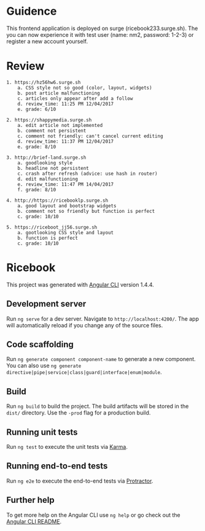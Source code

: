 # Guidence

This frontend application is deployed on surge (ricebook233.surge.sh). The you can now experience it with test user (name: nm2, password: 1-2-3) or register a new account yourself.

# Review
  	1. https://hz56hw6.surge.sh
  		a. CSS style not so good (color, layout, widgets)
  		b. post article malfunctioning
  		c. articles only appear after add a follow
  		d. review_time: 11:25 PM 12/04/2017
  		e. grade: 6/10

  	2. https://shappymedia.surge.sh
  		a. edit article not implemented
  		b. comment not persistent
  		c. comment not friendly: can't cancel current editing
  		d. review_time: 11:37 PM 12/04/2017
  		e. grade: 8/10

  	3. http://brief-land.surge.sh
  		a. goodlooking style
  		b. headline not persistent
  		c. crash after refresh (advice: use hash in router)
  		d. edit malfunctioning
  		e. review_time: 11:47 PM 14/04/2017
  		f. grade: 8/10

  	4. http://https://ricebooklp.surge.sh
  		a. good layout and bootstrap widgets
  		b. comment not so friendly but function is perfect
  		c. grade: 10/10

  	5. https://riceboot_jj56.surge.sh
  		a. gootlooking CSS style and layout
  		b. function is perfect
  		c. grade: 10/10

# Ricebook

This project was generated with [Angular CLI](https://github.com/angular/angular-cli) version 1.4.4.

## Development server

Run `ng serve` for a dev server. Navigate to `http://localhost:4200/`. The app will automatically reload if you change any of the source files.

## Code scaffolding

Run `ng generate component component-name` to generate a new component. You can also use `ng generate directive|pipe|service|class|guard|interface|enum|module`.

## Build

Run `ng build` to build the project. The build artifacts will be stored in the `dist/` directory. Use the `-prod` flag for a production build.

## Running unit tests

Run `ng test` to execute the unit tests via [Karma](https://karma-runner.github.io).

## Running end-to-end tests

Run `ng e2e` to execute the end-to-end tests via [Protractor](http://www.protractortest.org/).

## Further help

To get more help on the Angular CLI use `ng help` or go check out the [Angular CLI README](https://github.com/angular/angular-cli/blob/master/README.md).
